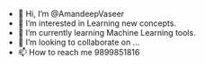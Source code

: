 - 👋 Hi, I’m @AmandeepVaseer
- 👀 I’m interested in Learning new concepts.
- 🌱 I’m currently learning Machine Learning tools.
- 💞️ I’m looking to collaborate on ...
- 📫 How to reach me 9899851816

<!---
AmandeepVaseer/AmandeepVaseer is a ✨ special ✨ repository because its `README.md` (this file) appears on your GitHub profile.
You can click the Preview link to take a look at your changes.
--->
